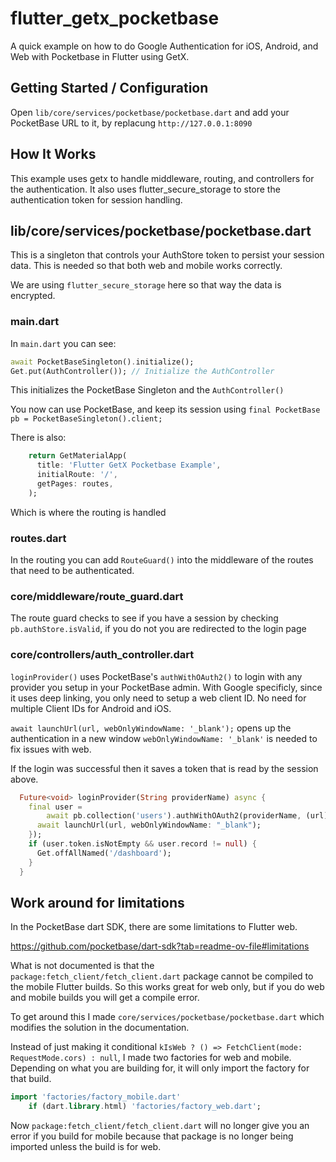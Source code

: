 # flutter_getx_pocketbase

A quick example on how to do Google Authentication for iOS, Android, and Web with Pocketbase in Flutter using GetX.

## Getting Started / Configuration

Open `lib/core/services/pocketbase/pocketbase.dart` and add your PocketBase URL to it,
by replacung `http://127.0.0.1:8090`

## How It Works

This example uses getx to handle middleware, routing, and controllers for the authentication.
It also uses flutter_secure_storage to store the authentication token for session handling.

## lib/core/services/pocketbase/pocketbase.dart

This is a singleton that controls your AuthStore token to persist your session data.
This is needed so that both web and mobile works correctly.

We are using `flutter_secure_storage` here so that way the data is encrypted.

### main.dart

In `main.dart` you can see:

```dart
await PocketBaseSingleton().initialize();
Get.put(AuthController()); // Initialize the AuthController
```

This initializes the PocketBase Singleton and the `AuthController()`

You now can use PocketBase, and keep its session using `final PocketBase pb = PocketBaseSingleton().client;`

There is also:

```dart
    return GetMaterialApp(
      title: 'Flutter GetX Pocketbase Example',
      initialRoute: '/',
      getPages: routes,
    );
```

Which is where the routing is handled

### routes.dart

In the routing you can add `RouteGuard()` into the middleware of the routes that need to be authenticated.

### core/middleware/route_guard.dart

The route guard checks to see if you have a session by checking `pb.authStore.isValid`, if you do not you are redirected to the login page

### core/controllers/auth_controller.dart

`loginProvider()` uses PocketBase's `authWithOAuth2()` to login with any provider you setup in your PocketBase admin. With Google specificly, since it uses deep linking, you only need to setup a web client ID. No need for multiple Client IDs for Android and iOS.

`await launchUrl(url, webOnlyWindowName: '_blank');` opens up the authentication in a new window `webOnlyWindowName: '_blank'` is needed to fix issues with web.

If the login was successful then it saves a token that is read by the session above.

```dart
  Future<void> loginProvider(String providerName) async {
    final user =
        await pb.collection('users').authWithOAuth2(providerName, (url) async {
      await launchUrl(url, webOnlyWindowName: "_blank");
    });
    if (user.token.isNotEmpty && user.record != null) {
      Get.offAllNamed('/dashboard');
    }
  }
```

## Work around for limitations

In the PocketBase dart SDK, there are some limitations to Flutter web.

https://github.com/pocketbase/dart-sdk?tab=readme-ov-file#limitations

What is not documented is that the `package:fetch_client/fetch_client.dart` package cannot be compiled to the mobile Flutter builds. So this works great for web only, but if you do web and mobile builds you will get a compile error.

To get around this I made `core/services/pocketbase/pocketbase.dart` which modifies the solution in the documentation.

Instead of just making it conditional `kIsWeb ? () => FetchClient(mode: RequestMode.cors) : null`, I made two factories for web and mobile. Depending on what you are building for, it will only import the factory for that build.

```dart
import 'factories/factory_mobile.dart'
    if (dart.library.html) 'factories/factory_web.dart';
```

Now `package:fetch_client/fetch_client.dart` will no longer give you an error if you build for mobile because that package is no longer being imported unless the build is for web.

